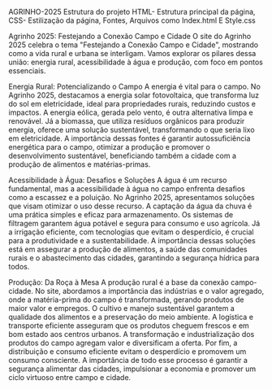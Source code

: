 AGRINHO-2025 
Estrutura do projeto
HTML- Estrutura principal da página, CSS- Estilização da página, Fontes, Arquivos como Index.html E Style.css

Agrinho 2025: Festejando a Conexão Campo e Cidade
O site do Agrinho 2025 celebra o tema "Festejando a Conexão Campo e Cidade", mostrando como a vida rural e urbana se interligam. Vamos explorar os pilares dessa união: energia rural, acessibilidade à água e produção, com foco em pontos essenciais.

Energia Rural: Potencializando o Campo
A energia é vital para o campo. No Agrinho 2025, destacamos a energia solar fotovoltaica, que transforma luz do sol em eletricidade, ideal para propriedades rurais, reduzindo custos e impactos. A energia eólica, gerada pelo vento, é outra alternativa limpa e renovável. Já a biomassa, que utiliza resíduos orgânicos para produzir energia, oferece uma solução sustentável, transformando o que seria lixo em eletricidade. A importância dessas fontes é garantir autossuficiência energética para o campo, otimizar a produção e promover o desenvolvimento sustentável, beneficiando também a cidade com a produção de alimentos e matérias-primas.

Acessibilidade à Água: Desafios e Soluções
A água é um recurso fundamental, mas a acessibilidade à água no campo enfrenta desafios como a escassez e a poluição. No Agrinho 2025, apresentamos soluções que visam otimizar o uso desse recurso. A captação da água da chuva é uma prática simples e eficaz para armazenamento. Os sistemas de filtragem garantem água potável e segura para consumo e uso agrícola. Já a irrigação eficiente, com tecnologias que evitam o desperdício, é crucial para a produtividade e a sustentabilidade. A importância dessas soluções está em assegurar a produção de alimentos, a saúde das comunidades rurais e o abastecimento das cidades, garantindo a segurança hídrica para todos.

Produção: Da Roça à Mesa
A produção rural é a base da conexão campo-cidade. No site, abordamos a importância das indústrias e o valor agregado, onde a matéria-prima do campo é transformada, gerando produtos de maior valor e empregos. O cultivo e manejo sustentável garantem a qualidade dos alimentos e a preservação do meio ambiente. A logística e transporte eficiente asseguram que os produtos cheguem frescos e em bom estado aos centros urbanos. A transformação e industrialização dos produtos do campo agregam valor e diversificam a oferta. Por fim, a distribuição e consumo eficiente evitam o desperdício e promovem um consumo consciente. A importância de todo esse processo é garantir a segurança alimentar das cidades, impulsionar a economia e promover um ciclo virtuoso entre campo e cidade.



